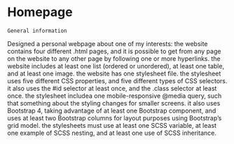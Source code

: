 # Homepage
 	General information
  Designed a personal webpage about one of my interests:
    the website contains four different .html pages, and it is possible to get from any page on the website to any other page by following one or more hyperlinks.
    the website includes at least one list (ordered or unordered), at least one table, and at least one image.
    the website has one stylesheet file.
    the stylesheet uses five different CSS properties, and five different types of CSS selectors. it also uses the #id selector at least once, and the .class selector at least once.
   the stylesheet includea  one mobile-responsive @media query, such that something about the styling changes for smaller screens.
    it also uses Bootstrap 4, taking advantage of at least one Bootstrap component, and uses at least two Bootstrap columns for layout purposes using Bootstrap’s grid model.
    the stylesheets must use at least one SCSS variable, at least one example of SCSS nesting, and at least one use of SCSS inheritance.
    

